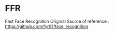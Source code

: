 # FFR
Fast Face Recognition
Original Source of reference : https://github.com/fyr91/face_recognition
